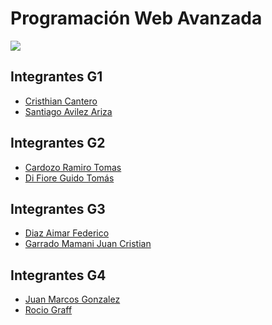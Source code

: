 # Programación Web Avanzada
![](https://pedco.uncoma.edu.ar/pluginfile.php/13856/course/section/5391/PWA60.jpeg)

## Integrantes G1
- [Cristhian Cantero](https://github.com/CristhianCantero)
- [Santiago Avilez Ariza]()

## Integrantes G2
- [Cardozo Ramiro Tomas]()
- [Di Fiore Guido Tomás]()

## Integrantes G3
- [Diaz Aimar Federico]()
- [Garrado Mamani Juan Cristian]()

## Integrantes G4
- [Juan Marcos Gonzalez](https://github.com/jmarcosg)
- [Rocio Graff](https://github.com/rociograff)
